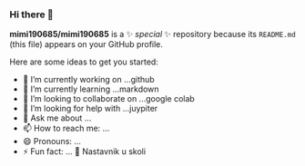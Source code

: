 ### Hi there 👋


**mimi190685/mimi190685** is a ✨ _special_ ✨ repository because its `README.md` (this file) appears on your GitHub profile.

Here are some ideas to get you started:

- 🔭 I’m currently working on ...github
- 🌱 I’m currently learning ...markdown
- 👯 I’m looking to collaborate on ...google colab
- 🤔 I’m looking for help with ...juypiter
- 💬 Ask me about ...
- 📫 How to reach me: ...
- 😄 Pronouns: ...
- ⚡ Fun fact: ...
:office: Nastavnik u skoli
